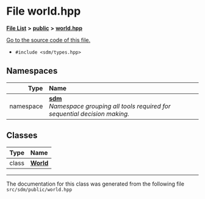 
# File world.hpp

<link rel="stylesheet" href="https://cdnjs.cloudflare.com/ajax/libs/KaTeX/0.5.1/katex.min.css">
<link rel="stylesheet" href="https://cdn.jsdelivr.net/github-markdown-css/2.2.1/github-markdown.css"/>



[**File List**](files.md) **>** [**public**](dir_33715f1cc09e852083918bf432e54d5e.md) **>** [**world.hpp**](world_8hpp.md)

[Go to the source code of this file.](world_8hpp_source.md)



* `#include <sdm/types.hpp>`









## Namespaces

| Type | Name |
| ---: | :--- |
| namespace | [**sdm**](namespacesdm.md) <br>_Namespace grouping all tools required for sequential decision making._  |

## Classes

| Type | Name |
| ---: | :--- |
| class | [**World**](classsdm_1_1World.md) <br> |














------------------------------
The documentation for this class was generated from the following file `src/sdm/public/world.hpp`